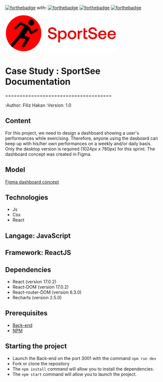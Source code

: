 [![forthebadge](https://forthebadge.com/images/badges/built-with-love.svg)](https://forthebadge.com) with:
[![forthebadge](https://forthebadge.com/images/badges/made-with-javascript.svg)](https://forthebadge.com)
[![forthebadge](https://forthebadge.com/images/badges/uses-css.svg)](https://forthebadge.com)
[![forthebadge](https://forthebadge.com/generator/?plabel=Built+with&pbg=%23E46C17&slabel=REACT&sbg=%23A34402)](https://forthebadge.com)

![logo](https://raw.githubusercontent.com/FilizHakan/P12_SportSee/main/sportsee/src/assets/logo-sportsee.svg)

# Case Study : SportSee Documentation

=====================================

:Author: Filiz Hakan
:Version: 1.0

## Content

For this project, we need to design a dashboard showing a user's performances while exercising. Therefore, anyone using the dasboard can keep up with his/her own performances on a weekly and/or daily basis. Only the desktop version is required (1024px x 780px) for this sprint. The dashboard concept was created in Figma.

## Model

<a href="https://www.figma.com/file/BMomGVZqLZb811mDMShpLu/UI-design-Sportify-FR?node-id=0-1&t=vfinV2XURfYZ5vTL-0"> Figma dashboard concept
</a>

## Technologies

- Js
- Css
- React

## Langage: JavaScript

## Framework: ReactJS

## Dependencies

- React (version 17.0.2)
- React-DOM (version 17.0.2)
- React-router-DOM (version 6.3.0)
- Recharts (version 2.5.0)

## Prerequisites

- [Back-end](https://github.com/OpenClassrooms-Student-Center/P9-front-end-dashboard)
- [NPM](https://www.npmjs.com/)

## Starting the project

- Launch the Back-end on the port 3001 with the command `npm run dev`
- Fork or clone the repository
- The `npm install` command will allow you to install the dependencies.
- The `npm start` command will allow you to launch the project.
